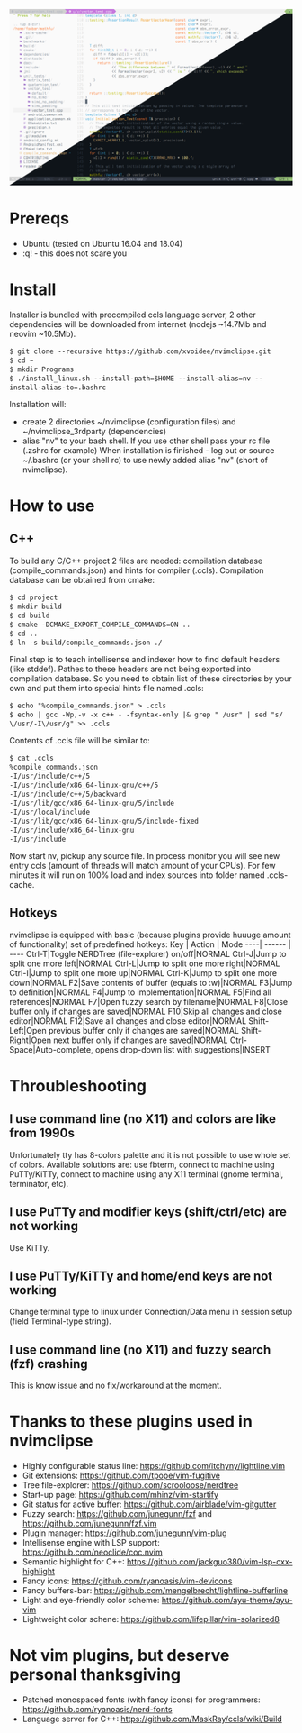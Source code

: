 ![Poster](/assets/poster.png)
# Prereqs
* Ubuntu (tested on Ubuntu 16.04 and 18.04)
* :q! - this does not scare you

# Install
Installer is bundled with precompiled ccls language server, 2 other dependencies will be downloaded from internet (nodejs ~14.7Mb and neovim ~10.5Mb).
```
$ git clone --recursive https://github.com/xvoidee/nvimclipse.git
$ cd ~
$ mkdir Programs
$ ./install_linux.sh --install-path=$HOME --install-alias=nv --install-alias-to=.bashrc
```
Installation will:
* create 2 directories ~/nvimclipse (configuration files) and ~/nvimclipse_3rdparty (dependencies)
* alias "nv" to your bash shell. If you use other shell pass your rc file (.zshrc for example)
When installation is finished - log out or source ~/.bashrc (or your shell rc) to use newly added alias "nv" (short of nvimclipse).
# How to use
## C++
To build any C/C++ project 2 files are needed: compilation database (compile_commands.json) and hints for compiler (.ccls).
Compilation database can be obtained from cmake:
```
$ cd project
$ mkdir build
$ cd build
$ cmake -DCMAKE_EXPORT_COMPILE_COMMANDS=ON ..
$ cd ..
$ ln -s build/compile_commands.json ./
```
Final step is to teach intellisense and indexer how to find default headers (like stddef). Pathes to these headers are not being exported into compilation database. So you need to obtain list of these directories by your own and put them into special hints file named .ccls:
```
$ echo "%compile_commands.json" > .ccls
$ echo | gcc -Wp,-v -x c++ - -fsyntax-only |& grep " /usr" | sed "s/ \/usr/-I\/usr/g" >> .ccls
```
Contents of .ccls file will be similar to:
```
$ cat .ccls
%compile_commands.json
-I/usr/include/c++/5
-I/usr/include/x86_64-linux-gnu/c++/5
-I/usr/include/c++/5/backward
-I/usr/lib/gcc/x86_64-linux-gnu/5/include
-I/usr/local/include
-I/usr/lib/gcc/x86_64-linux-gnu/5/include-fixed
-I/usr/include/x86_64-linux-gnu
-I/usr/include
```
Now start nv, pickup any source file. In process monitor you will see new entry ccls (amount of threads will match amount of your CPUs). For few minutes it will run on 100% load and index sources into folder named .ccls-cache.
## Hotkeys
nvimclipse is equipped with basic (because plugins provide huuuge amount of functionality) set of predefined hotkeys:
Key | Action | Mode
----| ------ | ----
Ctrl-T|Toggle NERDTree (file-explorer) on/off|NORMAL
Ctrl-J|Jump to split one more left|NORMAL
Ctrl-L|Jump to split one more right|NORMAL
Ctrl-I|Jump to split one more up|NORMAL
Ctrl-K|Jump to split one more down|NORMAL
F2|Save contents of buffer (equals to :w)|NORMAL
F3|Jump to definition|NORMAL
F4|Jump to implementation|NORMAL
F5|Find all references|NORMAL
F7|Open fuzzy search by filename|NORMAL
F8|Close buffer only if changes are saved|NORMAL
F10|Skip all changes and close editor|NORMAL
F12|Save all changes and close editor|NORMAL
Shift-Left|Open previous buffer only if changes are saved|NORMAL
Shift-Right|Open next buffer only if changes are saved|NORMAL
Ctrl-Space|Auto-complete, opens drop-down list with suggestions|INSERT
# Throubleshooting
## I use command line (no X11) and colors are like from 1990s
Unfortunately tty has 8-colors palette and it is not possible to use whole set of colors. Available solutions are: use fbterm, connect to machine using PuTTy/KiTTy, connect to machine using any X11 terminal (gnome terminal, terminator, etc).
## I use PuTTy and modifier keys (shift/ctrl/etc) are not working
Use KiTTy.
## I use PuTTy/KiTTy and home/end keys are not working
Change terminal type to linux under Connection/Data menu in session setup (field Terminal-type string).
## I use command line (no X11) and fuzzy search (fzf) crashing
This is know issue and no fix/workaround at the moment.
# Thanks to these plugins used in nvimclipse
* Highly configurable status line: https://github.com/itchyny/lightline.vim
* Git extensions: https://github.com/tpope/vim-fugitive
* Tree file-explorer: https://github.com/scrooloose/nerdtree
* Start-up page: https://github.com/mhinz/vim-startify
* Git status for active buffer: https://github.com/airblade/vim-gitgutter
* Fuzzy search: https://github.com/junegunn/fzf and https://github.com/junegunn/fzf.vim
* Plugin manager: https://github.com/junegunn/vim-plug
* Intellisense engine with LSP support: https://github.com/neoclide/coc.nvim
* Semantic highlight for C++: https://github.com/jackguo380/vim-lsp-cxx-highlight
* Fancy icons: https://github.com/ryanoasis/vim-devicons
* Fancy buffers-bar: https://github.com/mengelbrecht/lightline-bufferline
* Light and eye-friendly color scheme: https://github.com/ayu-theme/ayu-vim
* Lightweight color schene: https://github.com/lifepillar/vim-solarized8
# Not vim plugins, but deserve personal thanksgiving
* Patched monospaced fonts (with fancy icons) for programmers: https://github.com/ryanoasis/nerd-fonts
* Language server for C++: https://github.com/MaskRay/ccls/wiki/Build
